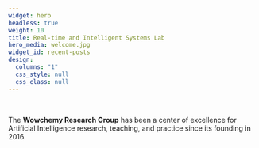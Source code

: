 ```yaml
---
widget: hero
headless: true
weight: 10
title: Real-time and Intelligent Systems Lab
hero_media: welcome.jpg
widget_id: recent-posts
design:
  columns: "1"
  css_style: null
  css_class: null
---
```


<br>

The **Wowchemy Research Group** has been a center of excellence for Artificial Intelligence research, teaching, and practice since its founding in 2016.
